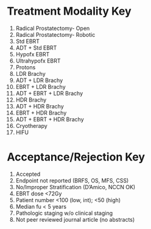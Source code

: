 # Treatment Modality Key

1. Radical Prostatectomy- Open
2. Radical Prostatectomy- Robotic
3. Std EBRT
4. ADT + Std EBRT
5. Hypofx EBRT
6. Ultrahypofx EBRT
7. Protons
8. LDR Brachy
9. ADT + LDR Brachy
10. EBRT + LDR Brachy
11. ADT + EBRT + LDR Brachy
12. HDR Brachy
13. ADT + HDR Brachy
14. EBRT + HDR Brachy
15. ADT + EBRT + HDR Brachy
16. Cryotherapy
17. HIFU

# Acceptance/Rejection Key

1. Accepted
2. Endpoint not reported (BRFS, OS, MFS, CSS)
3. No/Improper Stratification (D’Amico, NCCN OK)
4. EBRT dose &lt;72Gy
5. Patient number &lt;100 (low, int); &lt;50 (high)
6. Median fu &lt; 5 years
7. Pathologic staging w/o clinical staging
8. Not peer reviewed journal article (no abstracts)